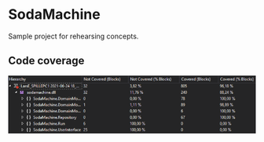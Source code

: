 # SodaMachine
Sample project for rehearsing concepts.
## Code coverage
![Code coverage](/images/codecoverage.png)
